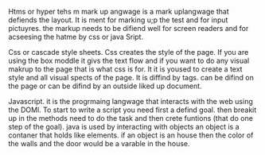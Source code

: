 Htms or hyper tehs m mark up angwage is  a mark uplangwage that defiends the layout. It is ment for marking u;p the test and for input pictuyres.  the markup needs to be difiend well for screen readers and for acseesing the hatme by css or java Sript.

Css or cascade style sheets. Css creates the style of the page.  If you are using the box moddle it givs the text flow and if you want to do any visual makrup to the  page that is what css is for.  It it is yoused to create a text style and all visual spects of the page.  It is diffind by tags. can be difind on the page or can be difind by an outside liked up document.

Javascript.  it is the progrmaing langwage that interacts with the web using the DOMl. To start to write a script you need first a defind goal.  then breakit up in the methods need to do the task and then crete funtions (that do one step of the goal).  java is used by interacting with objects an object is a contaner that holds like elements.  if an object is an house then the color of the walls and the door would be a varable in the house.